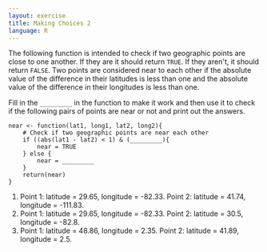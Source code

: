 ```yaml
---
layout: exercise
title: Making Choices 2
language: R
---
```


The following function is intended to check if two geographic points are close
to one another. If they are it should return `TRUE`. If they aren't, it should
return `FALSE`. Two points are considered near to each other if the absolute
value of the difference in their latitudes is less than one and the absolute
value of the difference in their longitudes is less than one.

Fill in the `_________` in the function to make it work and then use it to check 
if the following pairs of points are near or not and print out the answers.

``` 
near <- function(lat1, long1, lat2, long2){
    # Check if two geographic points are near each other 
    if ((abs(lat1 - lat2) < 1) & (_________){
        near = TRUE
    } else {
        near = _________
    }
    return(near)
}
```

1. Point 1: latitude = 29.65, longitude = -82.33. Point 2: latitude = 41.74,
   longitude = -111.83.
2. Point 1: latitude = 29.65, longitude = -82.33. Point 2: latitude = 30.5,
   longitude = -82.8.
3. Point 1: latitude = 48.86, longitude = 2.35. Point 2: latitude = 41.89,
   longitude = 2.5.
